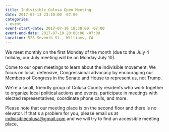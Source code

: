 ```yaml
---
title: Indivisible Colusa Open Meeting
date: 2017-05-13 23:10:00 -07:00
categories:
- event
event-start-date: 2017-07-10 18:30:00 -07:00
event-end-date: 2017-07-10 20:00:00 -07:00
Location: 528 Seventh St., Williams, CA
---
```


We meet monthly on the first Monday of the month (due to the July 4 holiday, our July meeting will be on Monday July 10). 

Come to our open meetings to learn about the Indivisible movement. We focus on local, defensive, Congressional advocacy by encouraging our Members of Congress in the Senate and House to represent us, not Trump.

We're a small, friendly group of Colusa County residents who work together to organize local political actions and events, participate in meetings with elected representatives, coordinate phone calls, and more.

Please note that our meeting place is on the second floor and there is no elevator. If that's a problem for you, please email us at [indivisiblecolusa@gmail.com](mailto:indivisiblecolusa@gmail.com) and we will try to find an accessible meeting place.